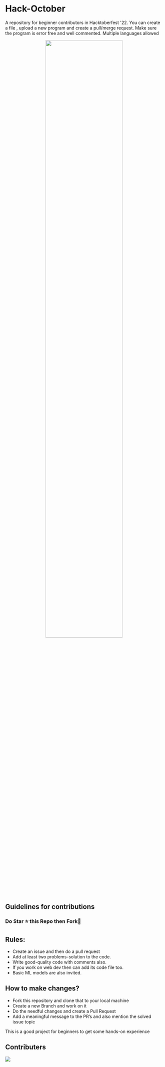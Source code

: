 # Hack-October
A repository for beginner contributors in Hacktoberfest '22.  You can create a file , upload a new program and create a pull/merge request. Make sure the program is error free and well commented. Multiple languages allowed 

<div  align=center>
  <img src=https://blog.tooljet.com/content/images/2022/09/Screenshot-2022-09-27-at-08.03.21.png width=70%>
</div>

## Guidelines for contributions


### Do Star ⭐ this Repo then Fork🍴


## Rules:
- Create an issue and then do a pull request
- Add at least two problems-solution to the code.
- Write good-quality code with comments also.
- If you work on web dev then can add its code file too.
- Basic ML models are also invited.

## How to make changes?

- Fork this repository and clone that to your local machine
- Create a new Branch and work on it
- Do the needful changes and create a Pull Request
- Add a meaningful message to the PR’s and also mention the solved issue topic


This is a good project for beginners to get some hands-on experience


## Contributers

<a href = "https://github.com/Tanu-N-Prabhu/Python/graphs/contributors">
  <img src = "https://contrib.rocks/image?repo = i-aka5h/Hack-October"/>
</a>
